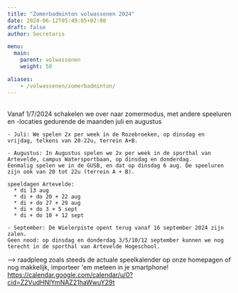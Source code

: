 ```yaml
---
title: "Zomerbadminton volwassenen 2024"
date: 2024-06-12T05:49:05+02:00
draft: false
author: Secretaris

menu:
  main:
    parent: volwassenen
    weight: 50

aliases:
    - /volwassenen/zomerbadminton/
---
```




<br>Vanaf 1/7/2024 schakelen we over naar zomermodus, met andere speeluren en -locaties gedurende de maanden juli en augustus <br>

    - Juli: We spelen 2x per week in de Rozebroeken, op dinsdag en vrijdag, telkens van 20-22u, terrein A+B. 

    - Augustus: In Augustus spelen we 2x per week in de sporthal van Artevelde, campus Watersportbaan, op dinsdag en donderdag. 
    Eenmalig spelen we in de GUSB, en dat op dinsdag 6 aug. De speeluren zijn ook van 20 tot 22u (terrein A + B).
    
    speeldagen Artevelde:
      * di 13 aug
      * di + do 20 + 22 aug
      * di + do 27 + 29 aug
      * di + do 3 + 5 sept
      * di + do 10 + 12 sept

    - September: De Wielerpiste opent terug vanaf 16 september 2024 zijn zalen. 
    Geen nood: op dinsdag en donderdag 3/5/10/12 september kunnen we nog terecht in de sporthal van Artevelde Hogeschool. 

 
--> raadpleeg zoals steeds de actuale speelkalender op onze homepagen of nog makkelijk, importeer 'em meteen in je smartphone!
https://calendar.google.com/calendar/u/0?cid=Z2VudHNlYmNAZ21haWwuY29t

